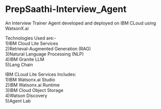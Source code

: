 # PrepSaathi-Interview_Agent
An Interview Trainer Agent developed and deployed on IBM CLoud using WatsonX.ai     

Technologies Used are:-    
 1)IBM Cloud Lite Services   
 2)Retrieval-Augmented Generation (RAG)   
 3)Natural Language Processing (NLP)   
 4)IBM Granite LLM   
 5)Lang Chain   

IBM CLoud Lite Services Includes:  
 1)IBM Watsonx.ai Studio   
 2)IBM Watsonx.ai Runtime   
 3)IBM Cloud Object Storage   
 4)Watson Discovery    
 5)Agent Lab   


